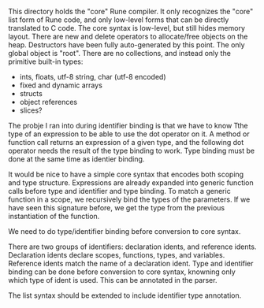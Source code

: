 This directory holds the "core" Rune compiler.  It only recognizes the "core"
list form of Rune code, and only low-level forms that can be directly
translated to C code.  The core syntax is low-level, but still hides memory
layout.  There are new and delete operators to allocate/free objects on the
heap.  Destructors have been fully auto-generated by this point.  The only
global object is "root".  There are no collections, and instead only the
primitive built-in types:

  - ints, floats, utf-8 string, char (utf-8 encoded)
  - fixed and dynamic arrays
  - structs
  - object references
  - slices?

The probje I ran into during identifier binding is that we have to know Tthe
type of an expression to be able to use the dot operator on it.  A method or
function call returns an expression of a given type, and the following dot
operator needs the result of the type binding to work.  Type binding must be
done at the same time as identier binding.

It would be nice to have a simple core syntax that encodes both scoping and
type structure.  Expressions are already expanded into generic function calls
before type and identifier and type binding.  To match a generic function in a
scope, we recursively bind the types of the parameters.  If we have seen this
signature before, we get the type from the previous instantiation of the
function.  

We need to do type/identifier binding before conversion to core syntax.

There are two groups of identifiers: declaration idents, and reference idents.
Declaration idents declare scopes, functions, types, and variables.  Reference
idents match the name of a declaration ident.  Type and identifier binding can
be done before conversion to core syntax, knowning only which type of ident is
used.  This can be annotated in the parser.

The list syntax should be extended to include identifier type annotation.
